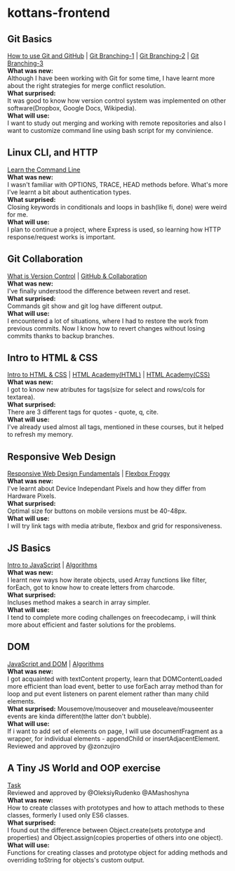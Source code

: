 # kottans-frontend
## Git Basics 
[How to use Git and GitHub](./Git_and_GitHub/How_to_Use_Git_andGitHub.png) | [Git Branching-1](Git_and_GitHub/Learn_Git_Branching-1.png) | [Git Branching-2](Git_and_GitHub/Learn_Git_Branching-2.png) | [Git Branching-3](Git_and_GitHub/Learn_Git_Branching-1.png)  
**What was new:**  
Although I have been working with Git for some time, I have learnt more about the right strategies for merge conflict resolution.  
**What surprised:**  
It was good to know how version control system was implemented on other software(Dropbox, Google Docs, Wikipedia).  
**What will use:**  
I want to study out merging and working with remote repositories and also I want to customize command line using bash script for my convinience.  
## Linux CLI, and HTTP  
[Learn the Command Line](./task_linux_cli/Command_Line_Tutorial_Learn_The_Command_Line_Codecademy.png)  
**What was new:**  
I wasn't familiar with OPTIONS, TRACE, HEAD methods before. What's more I've learnt a bit about authentication types.  
**What surprised:**  
Closing keywords in conditionals and loops in bash(like fi, done) were weird for me.  
**What will use:**  
I plan to continue a project, where Express is used, so learning how HTTP response/request works is important.  
## Git Collaboration  
[What is Version Control](./task_git_collaboration/GitHub_Collaboration_Udacity.png) | [GitHub & Collaboration](./task_git_collaboration/Version_Control_with_Git_Udacity.png)  
**What was new:**  
I've finally understood the difference between revert and reset.  
**What surprised:**  
Commands git show <commit> and git log <commit> have different output.  
**What will use:**  
I encountered a lot of situations, where I had to restore the work from previous commits. Now I know how to revert changes without losing commits thanks to backup branches.  
## Intro to HTML & CSS  
[Intro to HTML & CSS](./task_html_css_intro/Intro_to_HTML_and_CSS.png) | 
[HTML Academy(HTML)](./task_html_css_intro/Курс«ОсновыHTML».png) | 
[HTML Academy(CSS)](./task_html_css_intro/Курс«ОсновыCSS».png)  
**What was new:**  
I got to know new atributes for tags(size for select and rows/cols for 
textarea).  
**What surprised:**  
There are 3 different tags for quotes - quote, q, cite.  
**What will use:**  
I've already used almost all tags, mentioned in these courses, but it 
helped to refresh my memory.  
## Responsive Web Design  
[Responsive Web Design 
Fundamentals](./task_responsive_web_design/Responsive_Web_Design_Fundamentals.png) 
| [Flexbox 
Froggy](./task_responsive_web_design/Flexbox_Froggy.png)  
**What was new:**  
I've learnt about Device Independant Pixels and how they differ from 
Hardware Pixels.  
**What surprised:**  
Optimal size for buttons on mobile versions must be 40-48px.  
**What will use:**  
I will try link tags with media atribute, flexbox and grid for 
responsiveness.  
## JS Basics  
 [Intro to JavaScript](./task_js_basics/Intro_to_JavaScript_Udacity.png) 
| [Algorithms](./task_js_basics/algorithms1.png)  
**What was new:**  
I learnt new ways how iterate objects, used Array functions like filter, 
forEach, got to know how to create letters from charcode.  
**What surprised:**  
Incluses method makes a search in array simpler.  
**What will use:**  
I tend to complete more coding challenges on freecodecamp, i will think 
more about efficient and faster solutions for the problems.  
## DOM  
 [JavaScript and DOM](./task_js_dom/JavaScript_and_the_DOM.png) | 
[Algorithms](./task_js_dom/Algorithms2.png)  
**What was new:**  
I got acquainted with textContent property, learn that DOMContentLoaded 
more efficient than load event, better to use forEach array method than 
for loop and put event listeners on parent element rather than many 
child elements.  
**What surprised:**
Mousemove/mouseover and mouseleave/mouseenter events are kinda 
different(the latter don't bubble).  
**What will use:**  
If i want to add set of elements on page, I will use documentFragment as 
a wrapper, for individual elements - appendChild or 
insertAdjacentElement.  
Reviewed and approved by @zonzujiro  
## A Tiny JS World and OOP exercise
[Task](https://github.com/Humminggoo/a-tiny-JS-world)  
Reviewed and approved by @OleksiyRudenko @AMashoshyna  
**What was new:**  
How to create classes with prototypes and how to attach methods to these 
classes, formerly I used only ES6 classes.  
**What surprised:**  
I found out the difference between Object.create(sets prototype and 
properties) and Object.assign(copies properties of others into one 
object).  
**What will use:**  
Functions for creating classes and prototype object for adding methods 
and overriding toString for objects's custom output.  

